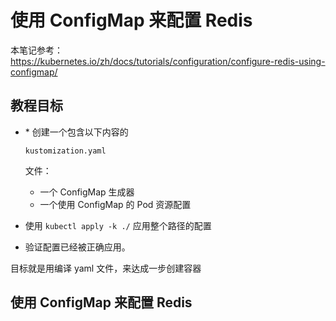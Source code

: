 # 使用 ConfigMap 来配置 Redis

本笔记参考：https://kubernetes.io/zh/docs/tutorials/configuration/configure-redis-using-configmap/



## 教程目标

- \* 创建一个包含以下内容的

  ```
  kustomization.yaml
  ```

  文件：

  - 一个 ConfigMap 生成器
  - 一个使用 ConfigMap 的 Pod 资源配置

- 使用 `kubectl apply -k ./` 应用整个路径的配置

- 验证配置已经被正确应用。

目标就是用编译 yaml 文件，来达成一步创建容器

## 使用 ConfigMap 来配置 Redis

